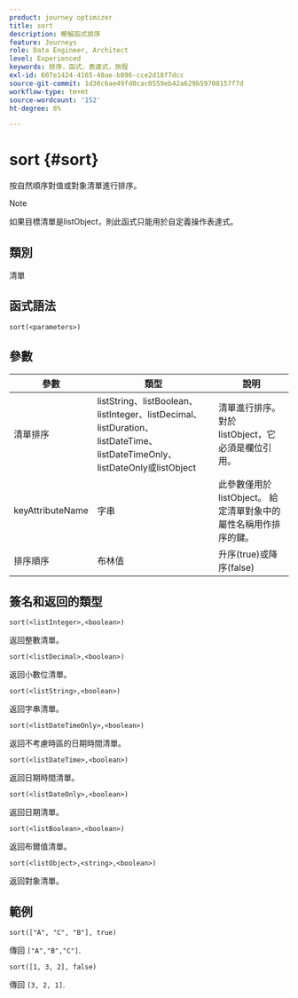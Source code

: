 ```yaml
---
product: journey optimizer
title: sort
description: 瞭解函式排序
feature: Journeys
role: Data Engineer, Architect
level: Experienced
keywords: 排序，函式，表達式，旅程
exl-id: 607e1424-4165-48ae-b896-cce2d18f7dcc
source-git-commit: 1d30c6ae49fd0cac0559eb42a629b59708157f7d
workflow-type: tm+mt
source-wordcount: '152'
ht-degree: 8%

---
```


# sort {#sort}

按自然順序對值或對象清單進行排序。

>[!NOTE]
>
>如果目標清單是listObject，則此函式只能用於自定義操作表達式。

## 類別

清單

## 函式語法

`sort(<parameters>)`

## 參數

| 參數 | 類型 | 說明 |
|-----------|------------------|------------------|
| 清單排序 | listString、listBoolean、listInteger、listDecimal、listDuration、listDateTime、listDateTimeOnly、listDateOnly或listObject | 清單進行排序。 對於listObject，它必須是欄位引用。 |
| keyAttributeName | 字串 | 此參數僅用於listObject。 給定清單對象中的屬性名稱用作排序的鍵。 |
| 排序順序 | 布林值 | 升序(true)或降序(false) |

## 簽名和返回的類型

`sort(<listInteger>,<boolean>)`

返回整數清單。

`sort(<listDecimal>,<boolean>)`

返回小數位清單。

`sort(<listString>,<boolean>)`

返回字串清單。

`sort(<listDateTimeOnly>,<boolean>)`

返回不考慮時區的日期時間清單。

`sort(<listDateTime>,<boolean>)`

返回日期時間清單。

`sort(<listDateOnly>,<boolean>)`

返回日期清單。

`sort(<listBoolean>,<boolean>)`

返回布爾值清單。

`sort(<listObject>,<string>,<boolean>)`

返回對象清單。

## 範例

`sort(["A", "C", "B"], true)`

傳回 `["A","B","C"]`.

`sort([1, 3, 2], false)`

傳回 `[3, 2, 1]`.

